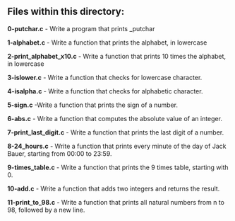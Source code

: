 <h2>Files within this directory:</h2>

**0-putchar.c** - Write a program that prints _putchar

**1-alphabet.c** - Write a function that prints the alphabet, in lowercase

**2-print_alphabet_x10.c** - Write a function that prints 10 times the alphabet, in lowercase

**3-islower.c** - Write a function that checks for lowercase character.

**4-isalpha.c** - Write a function that checks for alphabetic character.

**5-sign.c** -Write a function that prints the sign of a number.

**6-abs.c** - Write a function that computes the absolute value of an integer.

**7-print_last_digit.c** - Write a function that prints the last digit of a number.

**8-24_hours.c** - Write a function that prints every minute of the day of Jack Bauer, starting from 00:00 to 23:59.

**9-times_table.c** - Write a function that prints the 9 times table, starting with 0.

**10-add.c** - Write a function that adds two integers and returns the result.
 
**11-print_to_98.c** - Write a function that prints all natural numbers from n to 98, followed by a new line.
